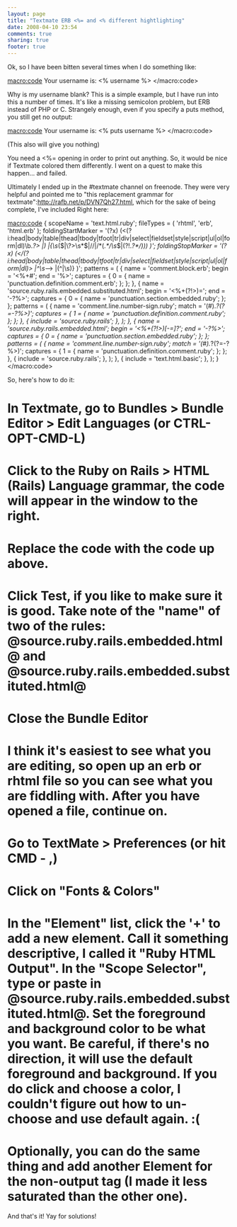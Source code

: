 ```yaml
---
layout: page
title: "Textmate ERB <%= and <% different hightlighting"
date: 2008-04-10 23:54
comments: true
sharing: true
footer: true
---
```

Ok, so I have been bitten several times when I do something like:

<macro:code>
Your username is: <% username %>
</macro:code>

Why is my username blank?  This is a simple example, but I have run into this a number of times.  It's like a missing semicolon problem, but ERB instead of PHP or C.  Strangely enough, even if you specify a puts method, you still get no output:

<macro:code>
Your username is: <% puts username %>
</macro:code>

(This also will give you nothing)

You need a <%= opening in order to print out anything.  So, it would be nice if Textmate colored them differently.  I went on a quest to make this happen... and failed.

Ultimately I ended up in the #textmate channel on freenode.  They were very helpful and pointed me to "this replacement grammar for textmate":http://rafb.net/p/DVN7Qh27.html, which for the sake of being complete, I've included Right here:  

<macro:code>
{   scopeName = 'text.html.ruby';
    fileTypes = ( 'rhtml', 'erb', 'html.erb' );
    foldingStartMarker = '(?x)
        (<(?i:head|body|table|thead|tbody|tfoot|tr|div|select|fieldset|style|script|ul|ol|form|dl)\b.*?>
        |<!--(?!.*-->)
        |\{\s*($|\?>\s*$|//|/\*(.*\*/\s*$|(?!.*?\*/)))
        )';
    foldingStopMarker = '(?x)
        (</(?i:head|body|table|thead|tbody|tfoot|tr|div|select|fieldset|style|script|ul|ol|form|dl)>
        |^\s*-->
        |(^|\s)\}
        )';
    patterns = (
        {   name = 'comment.block.erb';
            begin = '<%+#';
            end = '%>';
            captures = { 0 = { name = 'punctuation.definition.comment.erb'; }; };
        },
        {   name = 'source.ruby.rails.embedded.substituted.html';
            begin = '<%+(?!>)=';
            end = '-?%>';
            captures = { 0 = { name = 'punctuation.section.embedded.ruby'; }; };
            patterns = (
                {   name = 'comment.line.number-sign.ruby';
                    match = '(#).*?(?=-?%>)';
                    captures = { 1 = { name = 'punctuation.definition.comment.ruby'; }; };
                },
                {   include = 'source.ruby.rails'; },
            );
        },
        {   name = 'source.ruby.rails.embedded.html';
            begin = '<%+(?!>)[-=]?';
            end = '-?%>';
            captures = { 0 = { name = 'punctuation.section.embedded.ruby'; }; };
            patterns = (
                {   name = 'comment.line.number-sign.ruby';
                    match = '(#).*?(?=-?%>)';
                    captures = { 1 = { name = 'punctuation.definition.comment.ruby'; }; };
                },
                {   include = 'source.ruby.rails'; },
            );
        },
        {   include = 'text.html.basic'; },
    );
}
</macro:code>

So, here's how to do it:

# In Textmate, go to Bundles > Bundle Editor > Edit Languages (or CTRL-OPT-CMD-L)
# Click to the Ruby on Rails > HTML (Rails) Language grammar, the code will appear in the window to the right.
# Replace the code with the code up above.
# Click Test, if you like to make sure it is good.  Take note of the "name" of two of the rules: @source.ruby.rails.embedded.html@ and @source.ruby.rails.embedded.substituted.html@
# Close the Bundle Editor
# I think it's easiest to see what you are editing, so open up an erb or rhtml file so you can see what you are fiddling with.  After you have opened a file, continue on.
# Go to TextMate > Preferences (or hit CMD - ,)
# Click on "Fonts & Colors"
# In the "Element" list, click the '+' to add a new element.  Call it something descriptive, I called it "Ruby HTML Output".  In the "Scope Selector", type or paste in @source.ruby.rails.embedded.substituted.html@.  Set the foreground and background color to be what you want.  Be careful, if there's no direction, it will use the default foreground and background.  If you do click and choose a color, I couldn't figure out how to un-choose and use default again. :(
# Optionally, you can do the same thing and add another Element for the non-output tag (I made it less saturated than the other one).


And that's it!  Yay for solutions!
